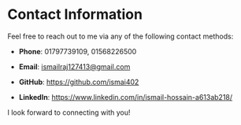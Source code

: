 # Contact Information

Feel free to reach out to me via any of the following contact methods:

- **Phone**: 01797739109, 01568226500
- **Email**: ismailraj127413@gmail.com

- **GitHub**: https://github.com/ismai402

- **LinkedIn**: https://www.linkedin.com/in/ismail-hossain-a613ab218/

<!-- - **Twitter**: [Your Twitter Handle] -->
<!-- - **Portfolio**: [Link to Your Portfolio Website] -->

I look forward to connecting with you!
